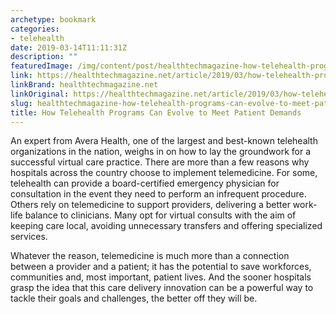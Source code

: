 ```yaml
---
archetype: bookmark
categories:
- telehealth
date: 2019-03-14T11:11:31Z
description: ""
featuredImage: /img/content/post/healthtechmagazine-how-telehealth-programs-can-evolve-to-meet-patient-demands.jpg
link: https://healthtechmagazine.net/article/2019/03/how-telehealth-programs-can-evolve-meet-patient-demands
linkBrand: healthtechmagazine.net
linkOriginal: https://healthtechmagazine.net/article/2019/03/how-telehealth-programs-can-evolve-meet-patient-demands
slug: healthtechmagazine-how-telehealth-programs-can-evolve-to-meet-patient-demands
title: How Telehealth Programs Can Evolve to Meet Patient Demands
---
```

An expert from Avera Health, one of the largest and best-known telehealth organizations in the nation, weighs in on how to lay the groundwork for a successful virtual care practice. There are more than a few reasons why hospitals across the country choose to implement telemedicine. For some, telehealth can provide a board-certified emergency physician for consultation in the event they need to perform an infrequent procedure. Others rely on telemedicine to support providers, delivering a better work-life balance to clinicians. Many opt for virtual consults with the aim of keeping care local, avoiding unnecessary transfers and offering specialized services. 

Whatever the reason, telemedicine is much more than a connection between a provider and a patient; it has the potential to save workforces, communities and, most important, patient lives. And the sooner hospitals grasp the idea that this care delivery innovation can be a powerful way to tackle their goals and challenges, the better off they will be.

